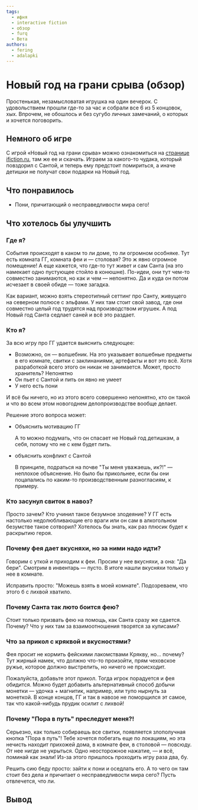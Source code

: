 ```yaml
---
tags:
  - ифня
  - interactive fiction
  - обзор
  - furq
  - Вета
authors:
  - fering
  - adalapki
---
```

# Новый год на грани срыва (обзор)
<!-- markdownlint-disable-file MD026 -->

Простенькая, незамысловатая игрушка на один вечерок. С удовольствием прошли где-то за час и собрали все 6 из 5 концовок, хых. Впрочем, не обошлось и без сугубо личных замечаний, о которых и хочется поговорить.

<!-- truncate -->

## Немного об игре

С игрой «Новый год на грани срыва» можно ознакомиться на [странице ifiction.ru](https://forum.ifiction.ru/viewtopic.php?id=2841), там же ее и скачать. Играем за какого-то чудака, который повздорил с Сантой, и теперь ему предстоит помириться, а иначе детишки не получат свои подарки на Новый год.

## Что понравилось

* Пони, причитающий о несправедливости мира сего!
<!-- todo: босс файт -->

## Что хотелось бы улучшить

<!-- todo: написать пару слово про придирки -->

### Где я?

События происходят в каком то ли доме, то ли огромном особняке. Тут есть комната ГГ, комната феи и — столовая? Это ж явно огромное помещение! А еще кажется, что где-то тут живет и сам Санта (на это намекает одно пустующее стойло в конюшне). По-идеи, они тут чем-то совместно занимаются, но как и чем — непонятно. Да и куда он потом исчезает в своей обиде — тоже загадка.

Как вариант, можно взять стереотипный сеттинг про Санту, живущего на северном полюсе с эльфами. У них там стоит свой завод, где они совместно целый год трудятся над производством игрушек. А под Новый год Санта седлает саней и всё это раздает.

### Кто я?

За всю игру про ГГ удается выяснить следующее:

* Возможно, он — волшебник. На это указывает волшебные предметы в его комнате, свитки с заклинаниями, артефакты и вот это всё. Хотя разработкой всего этого он никак не занимается. Может, просто хранитель? Непонятно
* Он пьет с Сантой и пить он явно не умеет
* У него есть пони

И всё бы ничего, но из этого всего совершенно непонятно, кто он такой и что во всем этом новогоднем делопроизводстве вообще делает.

Решение этого вопроса может:

* Объяснить мотивацию ГГ

  А то можно подумать, что он спасает не Новый год детишкам, а себя, потому что не с кем будет пить.
* объяснить конфликт с Сантой

  В принципе, подраться на почве "Ты меня уважаешь, ик?!" — неплохое объяснение. Но было бы прикольнее, если бы они поцапались по каким-то производственным разногласиям, к примеру.

### Кто засунул свиток в навоз?

Просто зачем? Кто учинил такое безумное злодеяние? У ГГ есть настолько недолюбливающие его враги или он сам в алкогольном безумстве такое сотворил? Хотелось бы знать, как раз плюсик будет к раскрытию героя.

### Почему фея дает вкусняхи, но за ними надо идти?

Говорим с уткой и приходим к феи. Просим у нее вкусняхи, а она: "Да бери". Смотрим в инвентарь — пусто. В итоге нашли вкусняхи только у нее в комнате.

Исправить просто: "Можешь взять в моей комнате". Подозреваем, что этого б с лихвой хватило.

<!-- todo: про ложные выборы -->

### Почему Санта так люто боится фею?

Стоит только призвать фею на помощь, как Санта сразу же сдается. Почему? Что у них там за взаимоотношения творятся за кулисами?

### Что за прикол с кряквой и вкусностями?

Фея просит не кормить фейскими лакомствами Крякву, но... почему? Тут жирный намек, что должно что-то произойти, прям чеховское ружье, которое должно выстрелить, но ничего не происходит.

Пожалуйста, добавьте этот прикол. Тогда игрок порадуется и фея обидится. Можно будет добавить альтернативный способ добычи монетки — удочка + магнитик, например, или тупо нырнуть за монеткой. В конце концов, ГГ и так в навозе не поморщился эт самое, так что какой-нибудь прудик осилит с лихвой!

### Почему "Пора в путь" преследует меня?!

Серьезно, как только собираешь все свитки, появляется злополучная кнопка "Пора в путь"! Тебе хочется побегать еще по локациям, но эта нечисть находит прихожей дома, в комнате феи, в столовой — повсюду. От нее нигде не укрыться. Одно неосторожное нажатие, — и всё, поминай как знали! Из-за этого пришлось проходить игру раза два, бу.

Решить сию беду просто: зайти к пони и оседлать его. А то чего он там стоит без дела и причитает о несправедливости мира сего? Пусть отвлечется, что ли.

## Вывод

<!-- todo -->
